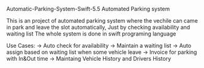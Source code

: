 Automatic-Parking-System-Swift-5.5
Automated Parking system

This is an project of automated parking system where the vechile can came in park and leave the slot automatically, Just by checking availability and waiting list The whole system is done in swift programing language

Use Cases: -> Auto check for availability -> Maintain a waiting list -> Auto assign based on waiting list when some vehicle leave -> Invoice for parking with In&Out time -> Maintaing Vehicle History and Drivers History
